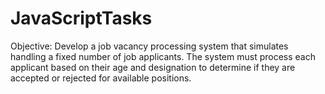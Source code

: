 # JavaScriptTasks

Objective: Develop a job vacancy processing system that simulates handling a fixed number of job applicants. The system must process each applicant based on their age and designation to determine if they are accepted or rejected for available positions.

